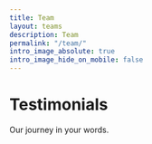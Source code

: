 ```yaml
---
title: Team
layout: teams
description: Team
permalink: "/team/"
intro_image_absolute: true
intro_image_hide_on_mobile: false
---
```


# Testimonials

Our journey in your words.
